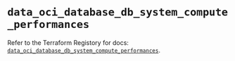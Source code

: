 # `data_oci_database_db_system_compute_performances`

Refer to the Terraform Registory for docs: [`data_oci_database_db_system_compute_performances`](https://registry.terraform.io/providers/oracle/oci/6.18.0/docs/data-sources/database_db_system_compute_performances).
